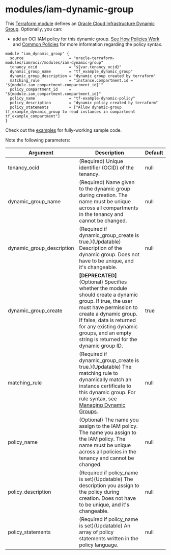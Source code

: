 # modules/iam-dynamic-group

This [Terraform module](https://www.terraform.io/docs/modules/index.html) defines an [Oracle Cloud Infrastructure Dynamic Group](https://docs.cloud.oracle.com/iaas/Content/Identity/Tasks/managingdynamicgroups.htm). Optionally, you can:

* add an OCI IAM policy for this dynamic group. [See How Policies Work](https://docs.cloud.oracle.com/iaas/Content/Identity/Concepts/policies.htm) and [Common Policies](https://docs.cloud.oracle.com/iaas/Content/Identity/Concepts/commonpolicies.htm) for more information regarding the policy syntax.

```hcl
module "iam_dynamic_group" {
  source                    = "oracle-terraform-modules/iam/oci//modules/iam-dynamic-group"
  tenancy_ocid              = "${var.tenancy_ocid}"
  dynamic_group_name        = "tf_example_dynamic_group"
  dynamic_group_description = "dynamic group created by terraform"
  matching_rule             = "instance.compartment.id = '${module.iam_compartment.compartment_id}'"
  policy_compartment_id     = "${module.iam_compartment.compartment_id}"
  policy_name               = "tf-example-dynamic-policy"
  policy_description        = "dynamic policy created by terraform"
  policy_statements         = ["Allow dynamic-group tf_example_dynamic_group to read instances in compartment tf_example_compartment"]
}
```

Check out the [examples](https://github.com/oracle-terraform-modules/terraform-oci-iam/tree/master/examples) for fully-working sample code.

Note the following parameters:

Argument | Description | Default
--- | --- | ---
tenancy_ocid | (Required) Unique identifier (OCID) of the tenancy. | null
dynamic_group_name | (Required) Name given to the dynamic group during creation. The name must be unique across all compartments in the tenancy and cannot be changed. | null
dynamic_group_description | (Required if dynamic_group_create is true.)(Updatable) Description of the dynamic group. Does not have to be unique, and it's changeable. | null
dynamic_group_create | **[DEPRECATED]** (Optional) Specifies whether the module should create a dynamic group. If true, the user must have permission to create a dynamic group. If false, data is returned for any existing dynamic groups, and an empty string is returned for the dynamic group ID. | true
matching_rule | (Required if dynamic_group_create is true.)(Updatable) The matching rule to dynamically match an instance certificate to this dynamic group. For rule syntax, see [Managing Dynamic Groups](https://docs.cloud.oracle.com/iaas/Content/Identity/Tasks/managingdynamicgroups.htm). | null
policy_name | (Optional)  The name you assign to the IAM policy. The name you assign to the IAM policy. The name must be unique across all policies in the tenancy and cannot be changed. | null
policy_description | (Required if policy_name is set)(Updatable) The description you assign to the policy during creation. Does not have to be unique, and it's changeable. | null
policy_statements | (Required if policy_name is set)(Updatable) An array of policy statements written in the policy language. | null
